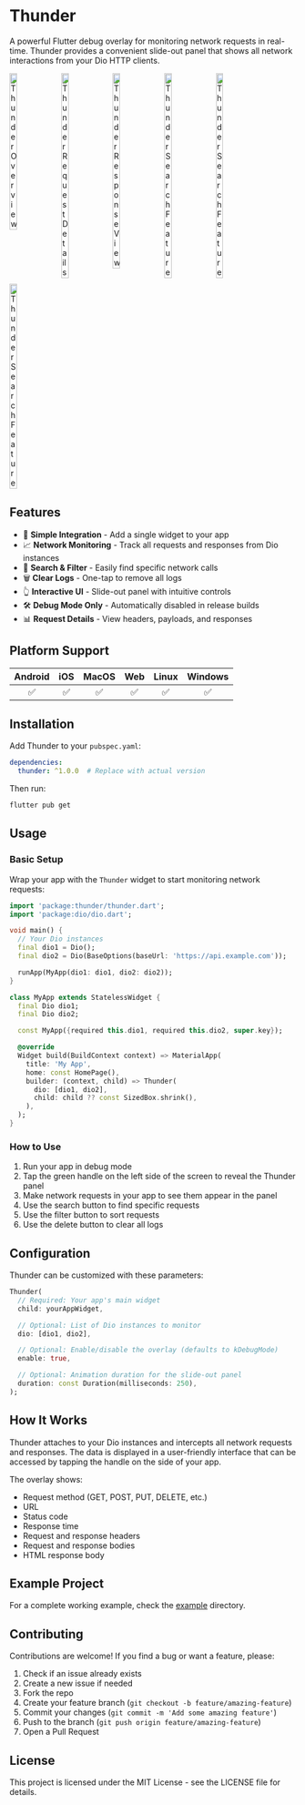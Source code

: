 # Thunder

A powerful Flutter debug overlay for monitoring network requests in real-time. Thunder provides a convenient slide-out panel that shows all network interactions from your Dio HTTP clients.

<div style="display: flex; flex-direction: row; flex-wrap: wrap; gap: 10px;">
  <img src="https://github.com/Miracle-Blue/thunder/blob/dev/screenshots/screenshot_1.png" alt="Thunder Overview" width="16%" />
  <img src="https://github.com/Miracle-Blue/thunder/blob/dev/screenshots/screenshot_2.png" alt="Thunder Request Details" width="16%" />
  <img src="https://github.com/Miracle-Blue/thunder/blob/dev/screenshots/screenshot_3.png" alt="Thunder Response View" width="16%" />
  <img src="https://github.com/Miracle-Blue/thunder/blob/dev/screenshots/screenshot_4.png" alt="Thunder Search Feature" width="16%" />
  <img src="https://github.com/Miracle-Blue/thunder/blob/dev/screenshots/screenshot_5.png" alt="Thunder Search Feature" width="16%" />
  <img src="https://github.com/Miracle-Blue/thunder/blob/dev/screenshots/screenshot_6.png" alt="Thunder Search Feature" width="16%" />
</div>


## Features

- 📱 **Simple Integration** - Add a single widget to your app
- 📈 **Network Monitoring** - Track all requests and responses from Dio instances
- 🔎 **Search & Filter** - Easily find specific network calls
- 🗑️ **Clear Logs** - One-tap to remove all logs
- 👆 **Interactive UI** - Slide-out panel with intuitive controls
- 🛠️ **Debug Mode Only** - Automatically disabled in release builds
- 📊 **Request Details** - View headers, payloads, and responses

## Platform Support

| Android |  iOS  | MacOS |  Web  | Linux | Windows |
| :-----: | :---: | :---: | :---: | :---: | :-----: |
|✅|✅|✅|✅|✅|✅|

## Installation

Add Thunder to your `pubspec.yaml`:

```yaml
dependencies:
  thunder: ^1.0.0  # Replace with actual version
```

Then run:

```bash
flutter pub get
```

## Usage

### Basic Setup

Wrap your app with the `Thunder` widget to start monitoring network requests:

```dart
import 'package:thunder/thunder.dart';
import 'package:dio/dio.dart';

void main() {
  // Your Dio instances
  final dio1 = Dio();
  final dio2 = Dio(BaseOptions(baseUrl: 'https://api.example.com'));

  runApp(MyApp(dio1: dio1, dio2: dio2));
}

class MyApp extends StatelessWidget {
  final Dio dio1;
  final Dio dio2;

  const MyApp({required this.dio1, required this.dio2, super.key});

  @override
  Widget build(BuildContext context) => MaterialApp(
    title: 'My App',
    home: const HomePage(),
    builder: (context, child) => Thunder(
      dio: [dio1, dio2],
      child: child ?? const SizedBox.shrink(),
    ),
  );
}
```

### How to Use

1. Run your app in debug mode
2. Tap the green handle on the left side of the screen to reveal the Thunder panel
3. Make network requests in your app to see them appear in the panel
4. Use the search button to find specific requests
5. Use the filter button to sort requests
6. Use the delete button to clear all logs

## Configuration

Thunder can be customized with these parameters:

```dart
Thunder(
  // Required: Your app's main widget
  child: yourAppWidget,

  // Optional: List of Dio instances to monitor
  dio: [dio1, dio2],

  // Optional: Enable/disable the overlay (defaults to kDebugMode)
  enable: true,

  // Optional: Animation duration for the slide-out panel
  duration: const Duration(milliseconds: 250),
);
```

## How It Works

Thunder attaches to your Dio instances and intercepts all network requests and responses. The data is displayed in a user-friendly interface that can be accessed by tapping the handle on the side of your app.

The overlay shows:
- Request method (GET, POST, PUT, DELETE, etc.)
- URL
- Status code
- Response time
- Request and response headers
- Request and response bodies
- HTML response body

## Example Project

For a complete working example, check the [example](https://github.com/Miracle-Blue/thunder/blob/dev/example/lib/main.dart) directory.

## Contributing

Contributions are welcome! If you find a bug or want a feature, please:

1. Check if an issue already exists
2. Create a new issue if needed
3. Fork the repo
4. Create your feature branch (`git checkout -b feature/amazing-feature`)
5. Commit your changes (`git commit -m 'Add some amazing feature'`)
6. Push to the branch (`git push origin feature/amazing-feature`)
7. Open a Pull Request

## License

This project is licensed under the MIT License - see the LICENSE file for details.
